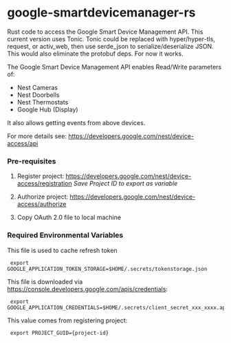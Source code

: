 # google-smartdevicemanager-rs

Rust code to access the Google Smart Device Management API.  This current version uses Tonic.  Tonic could be replaced with hyper/hyper-tls, request, or activ_web, then use serde_json to serialize/deserialize JSON.  This would also eliminate the protobuf deps.  For now it works.

The Google Smart Device Management API enables Read/Write parameters of:
* Nest Cameras
* Nest Doorbells
* Nest Thermostats
* Google Hub (Display)

It also allows getting events from above devices.

For more details see:
https://developers.google.com/nest/device-access/api

### Pre-requisites

1. Register project: https://developers.google.com/nest/device-access/registration
*Save Project ID to export as variable*
   
2. Authorize project: https://developers.google.com/nest/device-access/authorize 

3. Copy OAuth 2.0 file to local machine

### Required Environmental Variables

This file is used to cache refresh token

     export GOOGLE_APPLICATION_TOKEN_STORAGE=$HOME/.secrets/tokenstorage.json

This file is downloaded via https://console.developers.google.com/apis/credentials:

     export GOOGLE_APPLICATION_CREDENTIALS=$HOME/.secrets/client_secret_xxx_xxxx.apps.googleusercontent.com.json

This value comes from registering project:

     export PROJECT_GUID={project-id}
